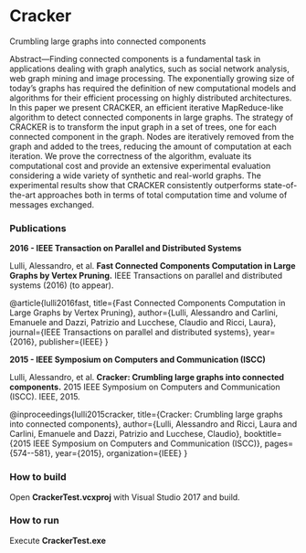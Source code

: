 
Cracker
======

Crumbling large graphs into connected components

Abstract—Finding connected components is a fundamental task in applications dealing with graph analytics, such as social network analysis, web graph mining and image processing. The exponentially growing size of today’s graphs has required the definition of new computational models and algorithms for their efficient processing on highly distributed architectures. In this paper we present CRACKER, an efficient iterative MapReduce-like algorithm to detect connected components in large graphs. The strategy of CRACKER is to transform the input graph in a set of trees, one for each connected component in the graph. Nodes are iteratively removed from the graph and added to the trees, reducing the amount of computation at each iteration. We prove the correctness of the algorithm, evaluate its computational cost and provide an extensive experimental evaluation considering a wide variety of synthetic and real-world graphs. The experimental results show that CRACKER consistently outperforms state-of-the-art approaches both in terms of total computation time and volume of messages exchanged.

### Publications
**2016 - IEEE Transaction on Parallel and Distributed Systems**

Lulli, Alessandro, et al. 
**Fast Connected Components Computation in Large Graphs by Vertex Pruning.** 
IEEE Transactions on parallel and distributed systems (2016) (to appear).

@article{lulli2016fast, title={Fast Connected Components Computation in Large Graphs by Vertex Pruning}, author={Lulli, Alessandro and Carlini, Emanuele and Dazzi, Patrizio and Lucchese, Claudio and Ricci, Laura}, journal={IEEE Transactions on parallel and distributed systems}, year={2016}, publisher={IEEE} }

**2015 - IEEE Symposium on Computers and Communication (ISCC)**

Lulli, Alessandro, et al. 
**Cracker: Crumbling large graphs into connected components.** 
2015 IEEE Symposium on Computers and Communication (ISCC). IEEE, 2015.

@inproceedings{lulli2015cracker, title={Cracker: Crumbling large graphs into connected components}, author={Lulli, Alessandro and Ricci, Laura and Carlini, Emanuele and Dazzi, Patrizio and Lucchese, Claudio}, booktitle={2015 IEEE Symposium on Computers and Communication (ISCC)}, pages={574--581}, year={2015}, organization={IEEE} }

### How to build

Open **CrackerTest.vcxproj** with Visual Studio 2017 and build.

### How to run

Execute **CrackerTest.exe**
